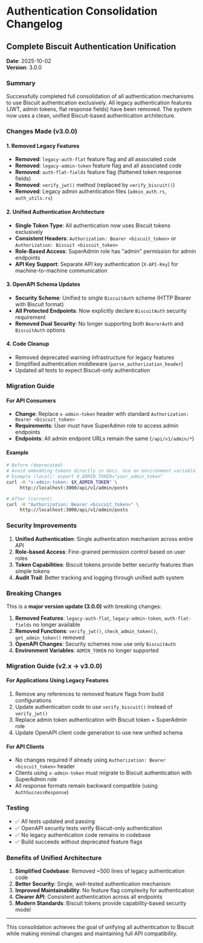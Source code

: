 # Authentication Consolidation Changelog

## Complete Biscuit Authentication Unification

**Date**: 2025-10-02  
**Version**: 3.0.0  

### Summary
Successfully completed full consolidation of all authentication mechanisms to use Biscuit authentication exclusively. All legacy authentication features (JWT, admin tokens, flat response fields) have been removed. The system now uses a clean, unified Biscuit-based authentication architecture.

### Changes Made (v3.0.0)

#### 1. Removed Legacy Features
- **Removed**: `legacy-auth-flat` feature flag and all associated code
- **Removed**: `legacy-admin-token` feature flag and all associated code
- **Removed**: `auth-flat-fields` feature flag (flattened token response fields)
- **Removed**: `verify_jwt()` method (replaced by `verify_biscuit()`)
- **Removed**: Legacy admin authentication files (`admin_auth.rs`, `auth_utils.rs`)

#### 2. Unified Authentication Architecture
- **Single Token Type**: All authentication now uses Biscuit tokens exclusively
- **Consistent Headers**: `Authorization: Bearer <biscuit_token>` or `Authorization: Biscuit <biscuit_token>`
- **Role-Based Access**: SuperAdmin role has "admin" permission for admin endpoints
- **API Key Support**: Separate API key authentication (`X-API-Key`) for machine-to-machine communication

#### 3. OpenAPI Schema Updates
- **Security Scheme**: Unified to single `BiscuitAuth` scheme (HTTP Bearer with Biscuit format)
- **All Protected Endpoints**: Now explicitly declare `BiscuitAuth` security requirement
- **Removed Dual Security**: No longer supporting both `BearerAuth` and `BiscuitAuth` options

#### 4. Code Cleanup
- Removed deprecated warning infrastructure for legacy features
- Simplified authentication middleware (`parse_authorization_header`)
- Updated all tests to expect Biscuit-only authentication

### Migration Guide

#### For API Consumers
- **Change**: Replace `x-admin-token` header with standard `Authorization: Bearer <biscuit_token>`
- **Requirements**: User must have SuperAdmin role to access admin endpoints
- **Endpoints**: All admin endpoint URLs remain the same (`/api/v1/admin/*`)

#### Example
```bash
# Before (deprecated)
# Avoid embedding tokens directly in docs. Use an environment variable or secret.
# Example (local): export X_ADMIN_TOKEN="your_admin_token"
curl -H "x-admin-token: $X_ADMIN_TOKEN" \
     http://localhost:3000/api/v1/admin/posts

# After (current)
curl -H "Authorization: Bearer <biscuit_token>" \
     http://localhost:3000/api/v1/admin/posts
```

### Security Improvements
1. **Unified Authentication**: Single authentication mechanism across entire API
2. **Role-based Access**: Fine-grained permission control based on user roles
3. **Token Capabilities**: Biscuit tokens provide better security features than simple tokens
4. **Audit Trail**: Better tracking and logging through unified auth system

### Breaking Changes

This is a **major version update (3.0.0)** with breaking changes:

1. **Removed Features**: `legacy-auth-flat`, `legacy-admin-token`, `auth-flat-fields` no longer available
2. **Removed Functions**: `verify_jwt()`, `check_admin_token()`, `get_admin_token()` removed
3. **OpenAPI Changes**: Security schemes now use only `BiscuitAuth`
4. **Environment Variables**: `ADMIN_TOKEN` no longer supported

### Migration Guide (v2.x → v3.0.0)

#### For Applications Using Legacy Features
1. Remove any references to removed feature flags from build configurations
2. Update authentication code to use `verify_biscuit()` instead of `verify_jwt()`
3. Replace admin token authentication with Biscuit token + SuperAdmin role
4. Update OpenAPI client code generation to use new unified schema

#### For API Clients
- No changes required if already using `Authorization: Bearer <biscuit_token>` header
- Clients using `x-admin-token` must migrate to Biscuit authentication with SuperAdmin role
- All response formats remain backward compatible (using `AuthSuccessResponse`)

### Testing
- ✅ All tests updated and passing
- ✅ OpenAPI security tests verify Biscuit-only authentication
- ✅ No legacy authentication code remains in codebase
- ✅ Build succeeds without deprecated feature flags

### Benefits of Unified Architecture
1. **Simplified Codebase**: Removed ~500 lines of legacy authentication code
2. **Better Security**: Single, well-tested authentication mechanism
3. **Improved Maintainability**: No feature flag complexity for authentication
4. **Clearer API**: Consistent authentication across all endpoints
5. **Modern Standards**: Biscuit tokens provide capability-based security model

---

This consolidation achieves the goal of unifying all authentication to Biscuit while making minimal changes and maintaining full API compatibility.